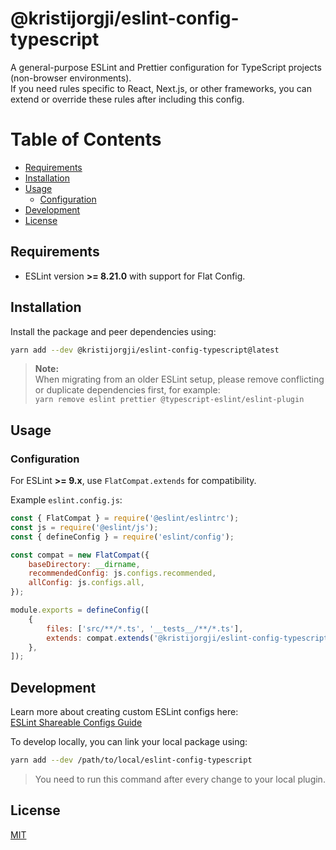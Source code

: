 # @kristijorgji/eslint-config-typescript

A general-purpose ESLint and Prettier configuration for TypeScript projects (non-browser environments).  
If you need rules specific to React, Next.js, or other frameworks, you can extend or override these rules after including this config.

# Table of Contents

- [Requirements](#requirements)
- [Installation](#installation)
- [Usage](#usage)
    - [Configuration](#configuration)
- [Development](#development)
- [License](#license)

## Requirements

- ESLint version **>= 8.21.0** with support for Flat Config.

## Installation

Install the package and peer dependencies using:

```bash
yarn add --dev @kristijorgji/eslint-config-typescript@latest
```

> **Note:**  
> When migrating from an older ESLint setup, please remove conflicting or duplicate dependencies first, for example:  
> `yarn remove eslint prettier @typescript-eslint/eslint-plugin`

## Usage

### Configuration

For ESLint **>= 9.x**, use `FlatCompat.extends` for compatibility.

Example `eslint.config.js`:

```js
const { FlatCompat } = require('@eslint/eslintrc');
const js = require('@eslint/js');
const { defineConfig } = require('eslint/config');

const compat = new FlatCompat({
    baseDirectory: __dirname,
    recommendedConfig: js.configs.recommended,
    allConfig: js.configs.all,
});

module.exports = defineConfig([
    {
        files: ['src/**/*.ts', '__tests__/**/*.ts'],
        extends: compat.extends('@kristijorgji/eslint-config-typescript'),
    },
]);
```

## Development

Learn more about creating custom ESLint configs here:  
[ESLint Shareable Configs Guide](https://eslint.org/docs/developer-guide/shareable-configs)

To develop locally, you can link your local package using:

```bash
yarn add --dev /path/to/local/eslint-config-typescript
```

> You need to run this command after every change to your local plugin.

## License

[MIT](LICENSE)
